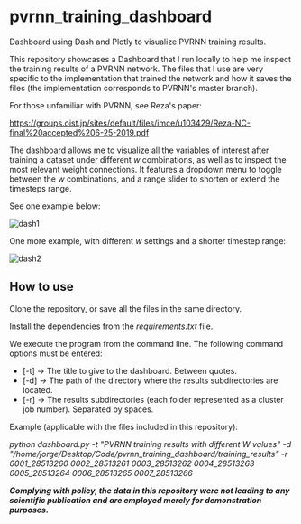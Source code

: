# pvrnn_training_dashboard
Dashboard using Dash and Plotly to visualize PVRNN training results.

This repository showcases a Dashboard that I run locally to help me inspect the training results of a PVRNN network. The files that I use are very specific to the implementation that trained the network and 
how it saves the files (the implementation corresponds to PVRNN's master branch). 

For those unfamiliar with PVRNN, see Reza's paper:

https://groups.oist.jp/sites/default/files/imce/u103429/Reza-NC-final%20accepted%206-25-2019.pdf

The dashboard allows me to visualize all the variables of interest after training a dataset under different *w* combinations, as well as to inspect the most relevant weight connections. 
It features a dropdown menu to toggle between the *w* combinations, and a range slider to shorten or extend the timesteps range. 

See one example below:

![dash1](https://github.com/JGallegoPerez/pvrnn_training_dashboard/assets/89183135/ec4bae35-bcba-43cb-8c0c-4a5c7de4c77a)

One more example, with different *w* settings and a shorter timestep range:

![dash2](https://github.com/JGallegoPerez/pvrnn_training_dashboard/assets/89183135/879f2ee1-f9bf-4fcf-965c-c8fed92174d7)

## How to use

Clone the repository, or save all the files in the same directory. 

Install the dependencies from the *requirements.txt* file.

We execute the program from the command line. The following command options must be entered:
- [-t] -> The title to give to the dashboard. Between quotes.
- [-d] -> The path of the directory where the results subdirectories are located.
- [-r] -> The results subdirectories (each folder represented as a cluster job number). Separated by spaces.

Example (applicable with the files included in this repository):

*python dashboard.py -t "PVRNN training results with different W values" -d "/home/jorge/Desktop/Code/pvrnn_training_dashboard/training_results" -r 0001_28513260 0002_28513261 0003_28513262 0004_28513263 0005_28513264 0006_28513265 0007_28513266*


***Complying with policy, the data in this repository were not leading to any scientific publication and are employed merely for demonstration purposes.*** 



